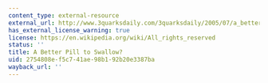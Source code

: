 ```yaml
---
content_type: external-resource
external_url: http://www.3quarksdaily.com/3quarksdaily/2005/07/a_better_pill_t.html
has_external_license_warning: true
license: https://en.wikipedia.org/wiki/All_rights_reserved
status: ''
title: A Better Pill to Swallow?
uid: 2754808e-f5c7-41ae-98b1-92b20e3387ba
wayback_url: ''
---
```

